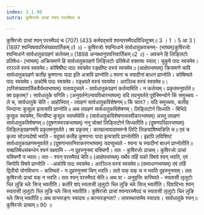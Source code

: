 ```yaml
---
index: 3.1.90
sutra: कुषिरजोः प्राचां श्यन् परस्मैपदं च

---
```

 कुषिरजोः प्राचां श्यन् परस्मैपदं च (707) (433 कर्मवद्भावे श्यन्परस्मैपदविधिसूत्रम्॥ 3 । 1 । 5 आ 3 ) (1897 श्यन्विषयपरिसंख्यावार्तिकम्॥1 ॥) - कुषिरजोः श्यन्विधाने सार्वधातुकवचनम्- (भाष्यम्)कुषिरजोः श्यन्विधाने सार्वधातुकग्रहणं कर्तव्यम्॥ (1898 अन्यथानुपपत्तिवार्तिकम्॥2 ॥) - अवचने हि लिङ्लिटोः प्रतिषेधः- (भाष्यम्) अक्रियमाणे हि सार्वधातुकग्रहणे लिङ्लिटोः प्रतिषेधो वक्तव्यः स्यात्। चुकुषे पादः स्वयमेव। ररञ्ञ्जे वस्त्रं स्वयमेव। कोषिषीष्ट पादः स्वयमेव रङ्क्षीष्ट वस्त्रं स्वयमेव॥ (आक्षेपभाष्यम्) क्रियमाणे चापि सार्वधातुकग्रहणे कतीह कुष्णानाः पादा इति अत्रापि प्राप्नोति॥ श्यना च स्यादीनां बाधनं प्राप्नोति। कोषिष्यते पादः स्वयमेव। अकोषि पादः स्वयमेव। रङ्क्ष्यते वस्त्रं स्वयमेव। अरञ्ञ्चि वस्त्रं स्वयमेव॥। (परिसंख्यावार्तिकवैर्यथ्यभाष्यम्) यत्तावदुच्यते  -  सार्वधातुकग्रहणं कर्तव्यमिति। न कर्तव्यम्। प्रकृतमनुवर्तते॥ क्व प्रकृतम्?। सार्वधातुके यगिति। (अनुवर्तनेऽन्वयविचारभाष्यम्) यदि तदनुवर्तते पूर्वस्मिन्योगे किं समुच्चयः  -  ले च, सार्वधातुके चेति। आहोस्वित्  -  लग्रहणं सार्वधातुकविशेषणम्॥ किं चातः?। यदि समुच्चयः, कतीह भिन्दानाः कुसूला इत्यत्रापि प्राप्नोति॥ अथ लग्रहणं सार्वधातुकविशेषणम्। लिङ्लिटोर्न सिध्यति  -  बिभिदे कुसूलः स्वयमेव, भित्सीष्ट कुसूलः स्वयमेवेति॥ (सार्वधातुकविशेषणत्वस्वीकारभाष्यम्) अस्तु लग्रहणं सार्वधातुकविशेषणम्॥ (दूषणस्मारकभाष्यम्) ननु चोक्तं लिङ्लिटोर्न सिध्यतीति॥ (दूषणपरिहारभाष्यम्) लिङ्लिङ्ग्रहणमपि प्रकृतमनुवर्तते। क्व प्रकृतम्। कास्प्रत्ययादाममन्त्रे लिटि लिङ्याशिष्यङिति च॥ एवं च कृत्वा सोऽप्यदोषो भवति  -  यदुक्तं कतीह कुष्णानाः पादा इत्यत्रापि प्राप्नोतीति। इहापि लविशिष्टं सार्वधातुकग्रहणमनुवर्तते॥ (दूषणान्तरनिराकरणभाष्यम्) यदप्युच्यते  -  श्यना च स्यादीनां बाधनं प्राप्नोतीति॥ यक्प्रतिषेधसंबन्धेन श्यनं वक्ष्यामि  -  -न दुहस्नुनमां यक्चिणौ। ततः  -  कुषिरजोः प्राचाम्। कुषिरजोः प्राचां यक्चिणौ न भवतः। ततः  -  श्यन् परस्मैपदं चेति॥ (आक्षेपभाष्यम्) यथैव तर्हि यको विषये श्यन् भवति, एवं चिणोपि विषये प्राप्नोति  -  -अकोषि पादः स्वयमेव। अरञ्ञ्जि वस्त्रं स्वयमेव॥ (समाधानभाष्यम्) एवं तर्हि द्वितीयो योगविभागः  -  करिष्यते  -  न दुहस्नुनमां चिण् भवति। ततो यक् यक् च न भवति दुहस्नुनमाम्। ततः कुषिरजोः प्राचां यक् न भवति। ततः श्यन् परस्मैपदं चेति॥ अथ वा  -  अनुवृत्तिः करिष्यते  -  स्यतासी लृलुटोः च्लि लुङि च्लेः सिज् भवतीति। कर्तरि शप् स्यतासी लृलुटोः च्लि लुङि च्लेः सिज् भवतीति। दिवादिभ्यः श्यन् स्यतासी लृलुटोः च्लि लुङि च्लेः सिज् भवतीति। कुषिरजोः प्राचां श्यन्परस्मैपदं च स्यतासी लृलुटोः च्लि लुङि च्लेः सिज् भवतीति॥ अथ वान्तरङ्गः स्यादयः॥ कान्तरङ्गता?। लावस्थायामेव स्यादयः। सार्वधातुके श्यन्॥ कुषिरजोः प्राचाम्॥ 90 ॥ 